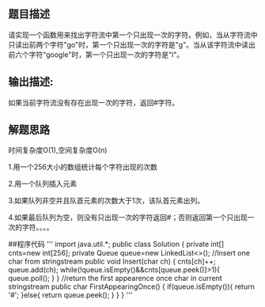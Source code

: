 ## 题目描述
请实现一个函数用来找出字符流中第一个只出现一次的字符。例如，当从字符流中只读出前两个字符"go"时，第一个只出现一次的字符是"g"。当从该字符流中读出前六个字符“google"时，第一个只出现一次的字符是"l"。
## 输出描述:
如果当前字符流没有存在出现一次的字符，返回#字符。
## 解题思路
时间复杂度O(1),空间复杂度O(n)

1.用一个256大小的数组统计每个字符出现的次数

2.用一个队列插入元素 

3.如果队列非空并且队首元素的次数大于1次，该队首元素出列。

4.如果最后队列为空，则没有只出现一次的字符返回#；否则返回第一个只出现一次的字符。。。。

##程序代码
'''
import java.util.*;
public class Solution {
    private int[] cnts=new int[256];
    private Queue<Character> queue=new LinkedList<>();
    //Insert one char from stringstream
    public void Insert(char ch)
    {
        cnts[ch]++;
        queue.add(ch);
        while(!queue.isEmpty()&&cnts[queue.peek()]>1){
            queue.poll();
        }
    }
    //return the first appearence once char in current stringstream
    public char FirstAppearingOnce()
    {
        if(queue.isEmpty()){
            return '#';
        }else{
            return queue.peek();
        }
    }
}
'''
